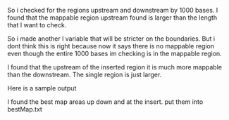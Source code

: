 So i checked for the regions upstream and downstream by 1000 bases. I found that the mappable region upstream  found is larger than the length that I want to check.

So i made another l variable that will be stricter on the boundaries. But i dont think this is right because now it says there is no mappable region even though the  entire 1000 bases im checking is in the mappable region.

I found that the upstream of the inserted region it is much more mappable than the downstream. The single region is just larger. 

Here is a sample output

<!-- 
up
start = 47698 end =  48698 mappable regions: [(47602, 49289)]
region (47602, 49289)
num_map_bases: 1687
length: 1000
percentage 1.687


down
start = 73288 end =  74288 mappable regions: [(73573, 73764), (73796, 73985), (73990, 74288)]
region (73573, 73764)
num_map_bases: 191
region (73796, 73985)
num_map_bases: 380
region (73990, 74288)
num_map_bases: 678
length: 1000
percentage 0.678


Filename: wmel-into-wri-wmel-51488-74727-+-wri-48698-73288-+.fa, Inserted Mappable Length: 15860, Surrounding Mappable Length: 1678 
-->

I found the best map areas up down and at the insert. put them into bestMap.txt